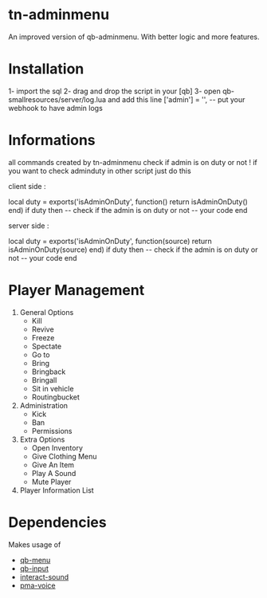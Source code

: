 # tn-adminmenu

An improved version of qb-adminmenu. With better logic and more features.

# Installation

1- import the sql
2- drag and drop the script in your [qb]
3- open qb-smallresources/server/log.lua and add this line
   ['admin'] = '', -- put your webhook to have admin logs

# Informations

all commands created by tn-adminmenu check if admin is on duty or not !
if you want to check adminduty in other script just do this

client side :

   local duty = exports('isAdminOnDuty', function() return isAdminOnDuty() end)
   if duty then -- check if the admin is on duty or not
      -- your code
   end

server side :

   local duty = exports('isAdminOnDuty', function(source) return isAdminOnDuty(source) end)
   if duty then -- check if the admin is on duty or not
      -- your code
   end

# Player Management

1. General Options
   - Kill
   - Revive
   - Freeze
   - Spectate
   - Go to
   - Bring
   - Bringback
   - Bringall
   - Sit in vehicle
   - Routingbucket
2. Administration
   - Kick
   - Ban
   - Permissions
3. Extra Options
   - Open Inventory
   - Give Clothing Menu
   - Give An Item
   - Play A Sound
   - Mute Player
4. Player Information List

# Dependencies

Makes usage of

- [qb-menu](https://github.com/qbcore-framework/qb-menu)
- [qb-input](https://github.com/qbcore-framework/qb-input)
- [interact-sound](https://github.com/qbcore-framework/interact-sound)
- [pma-voice](https://github.com/AvarianKnight/pma-voice)
